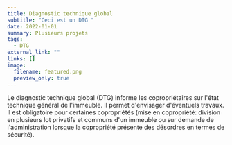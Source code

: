 ```yaml
---
title: Diagnostic technique global
subtitle: "Ceci est un DTG "
date: 2022-01-01
summary: Plusieurs projets
tags:
  - DTG
external_link: ""
links: []
image:
  filename: featured.png
  preview_only: true
---
```

Le diagnostic technique global (DTG) informe les copropriétaires sur l'état technique général de l'immeuble. Il permet d'envisager d'éventuels travaux. Il est obligatoire pour certaines copropriétés (mise en copropriété: division en plusieurs lot privatifs et communs d'un immeuble ou sur demande de l'administration lorsque la copropriété présente des désordres en termes de sécurité).

